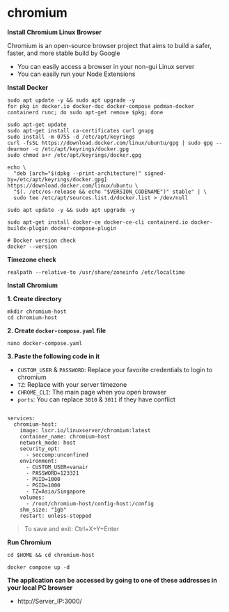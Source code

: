 # chromium

**Install Chromium Linux Browser**

Chromium is an open-source browser project that aims to build a safer, faster, and more stable build by Google

- You can easily access a browser in your non-gui Linux server
- You can easily run your Node Extensions

**Install Docker**

```
sudo apt update -y && sudo apt upgrade -y
for pkg in docker.io docker-doc docker-compose podman-docker containerd runc; do sudo apt-get remove $pkg; done

sudo apt-get update
sudo apt-get install ca-certificates curl gnupg
sudo install -m 0755 -d /etc/apt/keyrings
curl -fsSL https://download.docker.com/linux/ubuntu/gpg | sudo gpg --dearmor -o /etc/apt/keyrings/docker.gpg
sudo chmod a+r /etc/apt/keyrings/docker.gpg

echo \
  "deb [arch="$(dpkg --print-architecture)" signed-by=/etc/apt/keyrings/docker.gpg] https://download.docker.com/linux/ubuntu \
  "$(. /etc/os-release && echo "$VERSION_CODENAME")" stable" | \
  sudo tee /etc/apt/sources.list.d/docker.list > /dev/null

sudo apt update -y && sudo apt upgrade -y

sudo apt-get install docker-ce docker-ce-cli containerd.io docker-buildx-plugin docker-compose-plugin

# Docker version check
docker --version
```

**Timezone check**

```
realpath --relative-to /usr/share/zoneinfo /etc/localtime

```

**Install Chromium**

**1. Create directory**

```
mkdir chromium-host
cd chromium-host

```

**2. Create `docker-compose.yaml` file**

```
nano docker-compose.yaml
```

**3. Paste the following code in it**

- `CUSTOM_USER` & `PASSWORD`: Replace your favorite credentials to login to chromium
- `TZ`: Replace with your server timezone
- `CHROME_CLI`: The main page when you open browser
- `ports`: You can replace `3010` & `3011` if they have conflict

```

services:
  chromium-host:
    image: lscr.io/linuxserver/chromium:latest
    container_name: chromium-host
    network_mode: host
    security_opt:
      - seccomp:unconfined
    environment:
      - CUSTOM_USER=vanair
      - PASSWORD=123321
      - PUID=1000
      - PGID=1000
      - TZ=Asia/Singapore
    volumes:
      - /root/chromium-host/config-host:/config
    shm_size: "1gb"
    restart: unless-stopped

```

> To save and exit: Ctrl+X+Y+Enter
> 

**Run Chromium**

```
cd $HOME && cd chromium-host

docker compose up -d
```

**The application can be accessed by going to one of these addresses in your local PC browser**

- http://Server_IP:3000/
